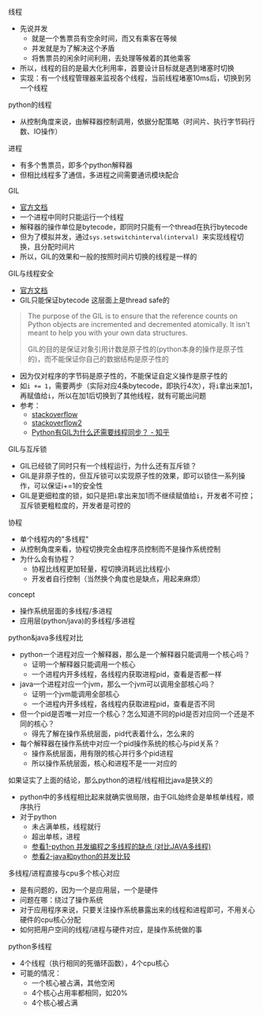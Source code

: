 

线程

- 先说并发
  - 就是一个售票员有空余时间，而又有乘客在等候
  - 并发就是为了解决这个矛盾
  - 将售票员的闲余时间利用，去处理等候着的其他乘客
- 所以，线程的目的是最大化利用率，首要设计目标就是遇到堵塞时切换
- 实现：有一个线程管理器来监视各个线程，当前线程堵塞10ms后，切换到另一个线程

python的线程

- 从控制角度来说，由解释器控制调用，依据分配策略（时间片、执行字节码行数、IO操作） 





进程

- 有多个售票员，即多个python解释器
- 但相比线程多了通信，多进程之间需要通讯模块配合



GIL

- [官方文档](https://docs.python.org/3.7/glossary.html#term-global-interpreter-lock)
- 一个进程中同时只能运行一个线程
- 解释器的操作单位是bytecode，即同时只能有一个thread在执行bytecode 
- 但为了模拟并发，通过`sys.setswitchinterval(interval) `来实现线程切换，且分配时间片
- 所以，GIL的效果和一般的按照时间片切换的线程是一样的



GIL与线程安全

- [官方文档](https://docs.python.org/3.7/c-api/init.html?highlight=gil)
- GIL只能保证bytecode 这层面上是thread safe的 

> The purpose of the GIL is to ensure that the reference counts on Python objects are incremented and decremented atomically. It isn't meant to help you with your own data structures. 
>
> GIL的目的是保证对象引用计数是原子性的(python本身的操作是原子性的)，而不能保证你自己的数据结构是原子性的

- 因为仅对程序的字节码是原子性的，不能保证自定义操作是原子性的
- 如`i += 1`，需要两步（实际对应4条bytecode，即执行4次），将`i`拿出来加1，再赋值给`i`，所以在加1后切换到了其他线程，就有可能出问题
- 参考：
  - [stackoverflow](https://stackoverflow.com/a/26873766/12046079)
  - [stackoverflow2](https://stackoverflow.com/a/39206297/12046079)
  - [Python有GIL为什么还需要线程同步？ - 知乎](https://www.zhihu.com/question/23030421)



GIL与互斥锁

- GIL已经锁了同时只有一个线程运行，为什么还有互斥锁？
- GIL是非原子性的，但互斥锁可以实现原子性的效果，即可以锁住一系列操作，可以保证i+=1的安全性
- GIL是更细粒度的锁，如只是把`i`拿出来加1而不继续赋值给`i`，开发者不可控；互斥锁更粗粒度的，开发者是可控的



协程

- 单个线程内的"多线程"
- 从控制角度来看，协程切换完全由程序员控制而不是操作系统控制 
- 为什么会有协程？
  - 协程比线程更加轻量，程切换消耗远比线程小
  - 开发者自行控制（当然换个角度也是缺点，用起来麻烦）







concept

- 操作系统层面的多线程/多进程
- 应用层(python/java)的多线程/多进程



python&java多线程对比

- python一个进程对应一个解释器，那么是一个解释器只能调用一个核心吗？
  - 证明一个解释器只能调用一个核心
  - 一个进程内开多线程，各线程内获取进程pid，查看是否都一样
- java一个进程对应一个jvm，那么一个jvm可以调用全部核心吗？
  - 证明一个jvm能调用全部核心
  - 一个进程内开多线程，各线程内获取进程pid，查看是否不同
- 但一个pid是否唯一对应一个核心？怎么知道不同的pid是否对应同一个还是不同的核心？
  - 得先了解在操作系统层面，pid代表着什么，怎么来的
- 每个解释器在操作系统中对应一个pid操作系统的核心与pid关系？
  - 操作系统层面，用有限的核心并行多个pid进程
  - 所以操作系统层面，核心和进程不是一一对应的



如果证实了上面的结论，那么python的进程/线程相比java是狭义的

- python中的多线程相比起来就确实很局限，由于GIL始终会是单核单线程，顺序执行
- 对于python
  - 未占满单核，线程就行
  - 超出单核，进程
  - [参看1-python 并发编程之多线程的缺点 (对比JAVA多线程)](https://blog.csdn.net/u013756305/article/details/85232964)
  - [参看2-java和python的并发比较](http://www.morningsun.net.cn/2017/07/02/java和python的并发比较/)



多线程/进程直接与cpu多个核心对应

- 是有问题的，因为一个是应用层，一个是硬件
- 问题在哪：绕过了操作系统
- 对于应用程序来说，只要关注操作系统暴露出来的线程和进程即可，不用关心硬件的cpu核心分配
- 如何把用户空间的线程/进程与硬件对应，是操作系统做的事



python多线程

- 4个线程（执行相同的死循环函数），4个cpu核心
- 可能的情况：
  - 一个核心被占满，其他空闲
  - 4个核心占用率都相同，如20%
  - 4个核心被占满







